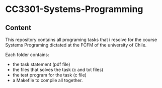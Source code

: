 # CC3301-Systems-Programming

## Content
This repository contains all programing tasks that i resolve for the course Systems Programing dictated at the FCFM of the university of Chile.

Each folder contains:
  - the task statement (pdf file)
  - the files that solves the task (c and txt files) 
  - the test program for the task (c file) 
  - a Makefile to compile all together.
